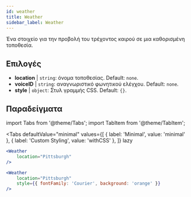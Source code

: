 ```yaml
---
id: weather 
title: Weather
sidebar_label: Weather
---
```


Ένα στοιχείο για την προβολή του τρέχοντος καιρού σε μια καθορισμένη τοποθεσία.

## Επιλογές

* __location__ | `string`: όνομα τοποθεσίας. Default: `none`.
* __voiceID__ | `string`: αναγνωριστικό φωνητικού ελέγχου. Default: `none`.
* __style__ | `object`: Στυλ γραμμής CSS. Default: `{}`.


## Παραδείγματα

import Tabs from '@theme/Tabs';
import TabItem from '@theme/TabItem';

<Tabs
    defaultValue="minimal"
    values={[
        { label: 'Minimal', value: 'minimal' },
        { label: 'Custom Styling', value: 'withCSS' },
    ]}
    lazy
>
<TabItem value="minimal">

```jsx live
<Weather
    location="Pittsburgh"
/>
```

</TabItem>

<TabItem value="withCSS">

```jsx live
<Weather
    location="Pittsburgh"
    style={{ fontFamily: 'Courier', background: 'orange' }}
/>
```

</TabItem>

</Tabs>


